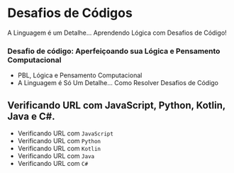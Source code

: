 # Desafios de Códigos
A Linguagem é um Detalhe...  Aprendendo Lógica com Desafios de Código!

### Desafio de código: Aperfeiçoando sua Lógica e Pensamento Computacional
- PBL, Lógica e Pensamento Computacional
- A Linguagem é Só Um Detalhe... Como Resolver Desafios de Código

## Verificando URL com JavaScript, Python, Kotlin, Java e C#.
- Verificando URL com ```JavaScript```
- Verificando URL com ```Python```
- Verificando URL com ```Kotlin```
- Verificando URL com ```Java```
- Verificando URL com ```C#```
